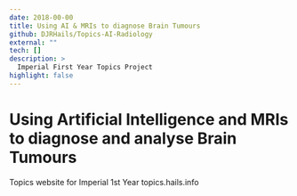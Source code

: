 ```yaml
---
date: 2018-00-00
title: Using AI & MRIs to diagnose Brain Tumours
github: DJRHails/Topics-AI-Radiology
external: ""
tech: []
description: >
  Imperial First Year Topics Project
highlight: false
---
```


# Using Artificial Intelligence and MRIs to diagnose and analyse Brain Tumours

Topics website for Imperial 1st Year topics.hails.info
